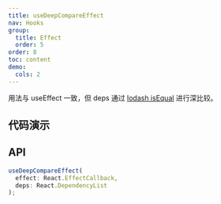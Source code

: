 ```yaml
---
title: useDeepCompareEffect
nav: Hooks
group:
  title: Effect
  order: 5
order: 8
toc: content
demo:
  cols: 2
---
```


用法与 useEffect 一致，但 deps 通过 [lodash isEqual](https://lodash.com/docs/4.17.15#isEqual) 进行深比较。

## 代码演示

<code src="./demo/demo1.tsx"></code>

## API

```typescript
useDeepCompareEffect(
  effect: React.EffectCallback,
  deps: React.DependencyList
);
```
